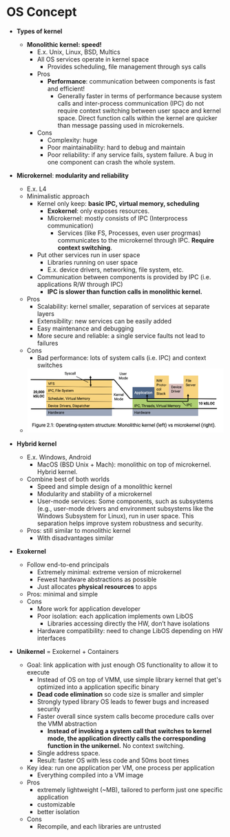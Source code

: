 # OS Concept 

- **Types of kernel**
    - **Monolithic kernel: speed!**
        - E.x. Unix, Linux, BSD, Multics
        - All OS services operate in kernel space
            - Provides scheduling, file management through sys calls
        - Pros
            - **Performance**: communication between components is fast and efficient!
              - Generally faster in terms of performance because system calls and inter-process communication (IPC) do not require context switching between user space and kernel space. Direct function calls within the kernel are quicker than message passing used in microkernels.
        - Cons
            - Complexity: huge
            - Poor maintainability: hard to debug and maintain
            - Poor reliability: if any service fails, system failure. A bug in one component can crash the whole system. 

- **Microkernel**: **modularity and reliability**
    - E.x. L4
    - Minimalistic approach
        - Kernel only keep: **basic IPC, virtual memory, scheduling**
          - **Exokernel**: only exposes resources.
          - Microkernel: mostly consists of IPC (Interprocess communication)
            - Services (like FS, Processes, even user progrmas) communicates to the microkernel through IPC. **Require context switching**. 
        - Put other services run in user space
            - Libraries running on user space
            - E.x. device drivers, networking, file system, etc.
        - Communication between components is provided by IPC (i.e. applications R/W through IPC)
          - **IPC is slower than function calls in monolithic kernel.**
    - Pros
        - Scalability: kernel smaller, separation of services at separate layers
        - Extensibility: new services can be easily added
        - Easy maintenance and debugging
        - More secure and reliable: a single service faults not lead to failures
    - Cons
        - Bad performance: lots of system calls (i.e. IPC) and context switches
    - ![alt text](images/61-os-kernels/comparison.png)

- **Hybrid kernel**
    - E.x. Windows, Android
        - MacOS (BSD Unix + Mach): monolithic on top of microkernel. Hybrid kernel. 
    - Combine best of both worlds
        - Speed and simple design of a monolithic kernel
        - Modularity and stability of a microkernel
        - User-mode services: Some components, such as  subsystems (e.g., user-mode drivers and environment subsystems like the Windows Subsystem for Linux), run in user space. This separation helps improve system robustness and security.
    - Pros: still similar to monolithic kernel
        - With disadvantages similar

- **Exokernel**
    - Follow end-to-end principals
        - Extremely minimal: extreme version of microkernel
        - Fewest hardware abstractions as possible
        - Just allocates **physical resources** to apps
    - Pros: minimal and simple
    - Cons
        - More work for application developer
        - Poor isolation: each application implements own LibOS
            - Libraries accessing directly the HW, don’t have isolations
        - Hardware compatibility: need to change LibOS depending on HW interfaces

- **Unikernel** = Exokernel + Containers
    - Goal: link application with just enough OS functionality to allow it to execute
        * Instead of OS on top of VMM, use simple library kernel that get's optimized into a application specific binary
        * **Dead code elimination** so code size is smaller and simpler
        * Strongly typed library OS leads to fewer bugs and increased security
        * Faster overall since system calls become procedure calls over the VMM abstraction
          * **Instead of invoking a system call that switches to kernel mode, the application directly calls the corresponding function in the unikernel.** No context switching. 
        * Single address space. 
        * Result: faster OS with less code and 50ms boot times
    - Key idea: run one application per VM, one process per application
        - Everything compiled into a VM image
    - Pros
        - extremely lightweight (~MB), tailored to perform just one specific application
        - customizable
        - better isolation
    - Cons
        - Recompile, and each libraries are untrusted
